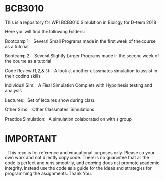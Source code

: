 # BCB3010

This is a repository for WPI BCB3010 Simulation in Biology for D-term 2018


Here you will find the following Folders:


Bootcamp 1:
&nbsp;	  Several Small Programs made in the first week of the course as a tutorial


Bootcamp 2:
&nbsp;	  Several Slightly Larger Programs made in the second week of the course as a tutorial


Code Review (1,2,& 3):
&nbsp;    A look at another classmates simulation to assist in their coding skills 


Individual Sim:
&nbsp;    A Final Simulation Complete with Hypothesis testing and analysis


Lectures:
&nbsp;    Set of lectures show during class


Other Sims:
&nbsp;    Other Classmates' Simulations


Practice Simulation:
&nbsp;    A simulation colaborated on with a group


# IMPORTANT

&nbsp;  This repo is for reference and educational purposes only. Please do your own work and not directly copy code. There is no guarantee that all the code is perfect and runs smoothly, and copying does not promote academic integrity. Instead use the code as a guide for the ideas and strategies for programming the assignments. Thank You.
